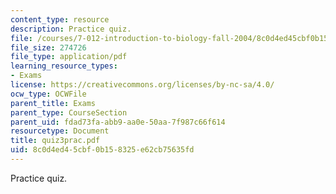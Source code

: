 ```yaml
---
content_type: resource
description: Practice quiz.
file: /courses/7-012-introduction-to-biology-fall-2004/8c0d4ed45cbf0b158325e62cb75635fd_quiz3prac.pdf
file_size: 274726
file_type: application/pdf
learning_resource_types:
- Exams
license: https://creativecommons.org/licenses/by-nc-sa/4.0/
ocw_type: OCWFile
parent_title: Exams
parent_type: CourseSection
parent_uid: fdad73fa-abb9-aa0e-50aa-7f987c66f614
resourcetype: Document
title: quiz3prac.pdf
uid: 8c0d4ed4-5cbf-0b15-8325-e62cb75635fd
---
```

Practice quiz.